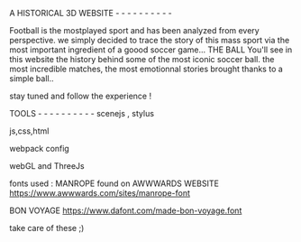 A HISTORICAL 3D WEBSITE  - - - - - - - - - -

Football is the mostplayed sport and has been analyzed from every perspective.
we simply decided to trace the story of this mass sport via the most important ingredient of a goood soccer game... THE BALL
You'll see in this website the history behind some of the most iconic soccer ball.
the most incredible matches, the most emotionnal stories brought thanks to a simple ball..


stay tuned and follow the experience !

TOOLS - - - - - - - - - -
scenejs , stylus

js,css,html

webpack config

webGL and ThreeJs

fonts used : 
MANROPE found on AWWWARDS WEBSITE https://www.awwwards.com/sites/manrope-font

BON VOYAGE https://www.dafont.com/made-bon-voyage.font

take care of these ;)
